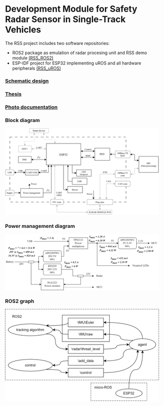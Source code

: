# Development Module for Safety Radar Sensor in Single-Track Vehicles

<!-- ### Features on PCB
* ESP32
    * BLE
    * MAC
    * 2 UARTs (flashing/debugging + radar interface)
    * $I^2C$ or SPI
* CP2102 USB-UART module
* PHY Ethernet module with connector
* IMU (6+3 DoF)
* Power management
* LED neopixel
* Buzzer
* Pogo pins – board to board connector
* ESP32 GPIO <-> radar pins (FFC conn)
* 100BASE-T1 connector
* ANT+ module -->

The RSS project includes two software repositories:

* ROS2 package as emulation of radar procesing unit and RSS demo module [(RSS_ROS2)](https://gitext.alps.cz/240703/rss_ros2)
* ESP-IDF project for ESP32 implementing uROS and all hardware peripherals [(RSS_uROS)](https://gitext.alps.cz/240703/rss_uros)

### [Schematic design](documents/RSS_schematic_v1.0.0.pdf)

### [Thesis](documents/Tavoda_semestral_thesis.pdf)

### [Photo documentation](documents/visuals/)

### Block diagram

![](documents/BlockDiagram-Main.svg)

### Power management diagram

![](documents/BlockDiagram-PowerManagement.svg)

### ROS2 graph

![](documents/ROS2graph-RSS_graph.svg)
